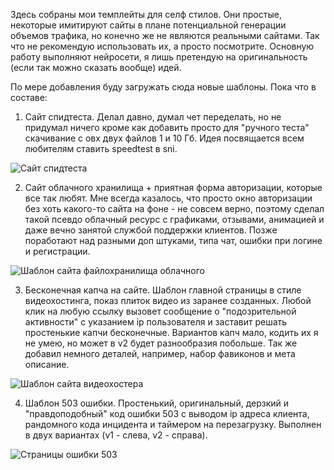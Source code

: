 Здесь собраны мои темплейты для селф стилов. Они простые, некоторые имитируют сайты в плане потенциальной генерации объемов трафика, но конечно же не являются реальными сайтами. Так что не рекомендую использовать их, а просто посмотрите. Основную работу выполняют нейросети, я лишь претендую на оригинальность (если так можно сказать вообще) идей.

По мере добавления буду загружать сюда новые шаблоны. Пока что в составе:

1. Сайт спидтеста. Делал давно, думал чет переделать, но не придумал ничего кроме как добавить просто для "ручного теста" скачивание с овх двух файлов 1 и 10 Гб. Идея посвящается всем любителям ставить speedtest в sni.

![Сайт спидтеста](https://github.com/user-attachments/assets/5e3a4136-40d1-41d5-b003-d90d6774889f)

2. Сайт облачного хранилища + приятная форма авторизации, которые все так любят. Мне всегда казалось, что просто окно авторизации без хоть какого-то сайта на фоне - не совсем верно, поэтому сделал такой псевдо облачный ресурс с графиками, отзывами, анимацией и даже вечно занятой службой поддержки клиентов. Позже поработают над разными доп штуками, типа чат, ошибки при логине и регистрации.

![Шаблон сайта файлохранилища облачного](https://github.com/user-attachments/assets/011fb444-6e0b-4e1e-9bc6-1a519ba1e7cb)

3. Бесконечная капча на сайте. Шаблон главной страницы в стиле видеохостинга, показ плиток видео из заранее созданных. Любой клик на любую ссылку вызовет сообщение о "подозрительной активности" с указанием ip пользователя и заставит решать простенькие капчи бесконечные. Вариантов капч мало, кодить их я не умею, но может в v2 будет разнообразия побольше. Так же добавил немного деталей, например, набор фавиконов и мета описание.

![Шаблон сайта видеохостера](https://github.com/user-attachments/assets/22210ec3-8a2a-4845-b88d-cb07f07975ed)

4. Шаблон 503 ошибки. Простенький, оригинальный, дерзкий и "правдоподобный" код ошибки 503 с выводом ip адреса клиента, рандомного кода инцидента и таймером на перезагрузку. Выполнен в двух вариантах (v1 - слева, v2 - справа).

![Страницы ошибки 503](https://github.com/user-attachments/assets/654b1cab-f2bf-452d-9fd9-9cdc1a28a2fd)
